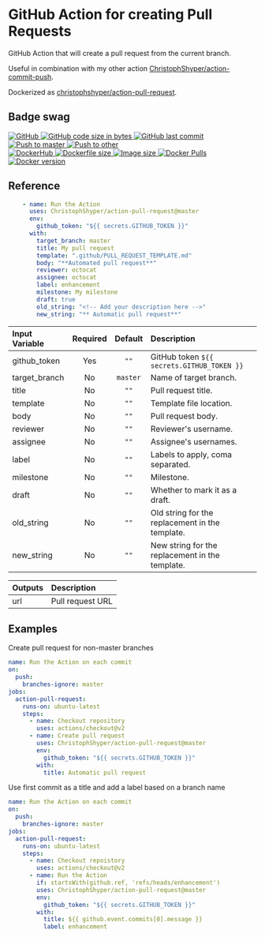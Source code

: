 # GitHub Action for creating Pull Requests

GitHub Action that will create a pull request from the current branch.

Useful in combination with my other action [ChristophShyper/action-commit-push](https://github.com/ChristophShyper/action-commit-push).

Dockerized as [christophshyper/action-pull-request](https://hub.docker.com/repository/docker/christophshyper/action-pull-request).


## Badge swag
[
![GitHub](https://img.shields.io/badge/github-ChristophShyper%2Faction--pull--request-brightgreen.svg?style=flat-square&logo=github)
![GitHub code size in bytes](https://img.shields.io/github/languages/code-size/christophshyper/action-pull-request?color=brightgreen&label=Code%20size&style=flat-square&logo=github)
![GitHub last commit](https://img.shields.io/github/last-commit/christophshyper/action-pull-request?color=brightgreen&label=Last%20commit&style=flat-square&logo=github)
](https://github.com/christophshyper/action-pull-request "shields.io")
[![Push to master](https://img.shields.io/github/workflow/status/christophshyper/action-pull-request/Push%20to%20master?color=brightgreen&label=Master%20branch&logo=github&style=flat-square)
](https://github.com/ChristophShyper/action-pull-request/actions?query=workflow%3A%22Push+to+master%22)
[![Push to other](https://img.shields.io/github/workflow/status/christophshyper/action-pull-request/Push%20to%20other?color=brightgreen&label=Pull%20requests&logo=github&style=flat-square)
](https://github.com/ChristophShyper/action-pull-request/actions?query=workflow%3A%22Push+to+other%22)
<br>
[
![DockerHub](https://img.shields.io/badge/docker-christophshyper%2Faction--pull--request-blue.svg?style=flat-square&logo=docker)
![Dockerfile size](https://img.shields.io/github/size/christophshyper/action-pull-request/Dockerfile?label=Dockerfile%20size&style=flat-square&logo=docker)
![Image size](https://img.shields.io/docker/image-size/christophshyper/action-pull-request/latest?label=Image%20size&style=flat-square&logo=docker)
![Docker Pulls](https://img.shields.io/docker/pulls/christophshyper/action-pull-request?color=blue&label=Pulls&logo=docker&style=flat-square)
![Docker version](https://img.shields.io/docker/v/christophshyper/action-pull-request?color=blue&label=Version&logo=docker&style=flat-square)
](https://hub.docker.com/r/christophshyper/action-pull-request "shields.io")


## Reference

```yaml
    - name: Run the Action
      uses: ChristophShyper/action-pull-request@master
      env:
        github_token: "${{ secrets.GITHUB_TOKEN }}"
      with:
        target_branch: master
        title: My pull request
        template: ".github/PULL_REQUEST_TEMPLATE.md"
        body: "**Automated pull request**"
        reviewer: octocat
        assignee: octocat
        label: enhancement
        milestone: My milestone
        draft: true
        old_string: "<!-- Add your description here -->"
        new_string: "** Automatic pull request**"
```


Input Variable | Required | Default |Description
:--- | :---: | :---: | :---
github_token | Yes | `""` | GitHub token `${{ secrets.GITHUB_TOKEN }}`
target_branch | No | `master` | Name of target branch.
title | No | `""` | Pull request title.
template | No | `""` | Template file location.
body | No | `""` | Pull request body.
reviewer | No | `""` | Reviewer's username.
assignee | No | `""` | Assignee's usernames.
label | No | `""` | Labels to apply, coma separated.
milestone | No | `""` | Milestone.
draft | No | `""` | Whether to mark it as a draft.
old_string | No | `""` | Old string for the replacement in the template.
new_string | No | `""` | New string for the replacement in the template.

Outputs | Description
:--- | :---
url | Pull request URL


## Examples

Create pull request for non-master branches
```yaml
name: Run the Action on each commit
on:
  push:
    branches-ignore: master
jobs:
  action-pull-request:
    runs-on: ubuntu-latest
    steps:
      - name: Checkout repository
        uses: actions/checkout@v2
      - name: Create pull request
        uses: ChristophShyper/action-pull-request@master
        env:
          github_token: "${{ secrets.GITHUB_TOKEN }}"
        with:
          title: Automatic pull request
```

Use first commit as a title and add a label based on a branch name
```yaml
name: Run the Action on each commit
on:
  push:
    branches-ignore: master
jobs:
  action-pull-request:
    runs-on: ubuntu-latest
    steps:
      - name: Checkout repoistory
        uses: actions/checkout@v2
      - name: Run the Action
        if: startsWith(github.ref, 'refs/heads/enhancement')
        uses: ChristophShyper/action-pull-request@master
        env:
          github_token: "${{ secrets.GITHUB_TOKEN }}"
        with:
          title: ${{ github.event.commits[0].message }}
          label: enhancement
```
